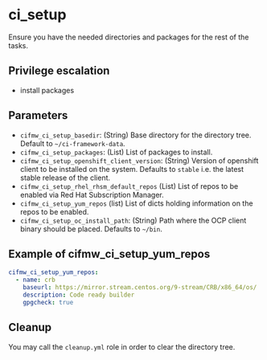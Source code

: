 # ci_setup

Ensure you have the needed directories and packages for the rest of the tasks.

## Privilege escalation

- install packages

## Parameters

- `cifmw_ci_setup_basedir`: (String) Base directory for the directory tree. Default to `~/ci-framework-data`.
- `cifmw_ci_setup_packages`: (List) List of packages to install.
- `cifmw_ci_setup_openshift_client_version`: (String) Version of openshift
  client to be installed on the system. Defaults to `stable` i.e. the latest
  stable release of the client.
- `cifmw_ci_setup_rhel_rhsm_default_repos` (List) List of repos to be enabled via Red Hat Subscription Manager.
- `cifmw_ci_setup_yum_repos` (list) List of dicts holding information on the repos to be enabled.
- `cifmw_ci_setup_oc_install_path`: (String) Path where the OCP client binary should be placed. Defaults to `~/bin`.

## Example of cifmw_ci_setup_yum_repos

```YAML
cifmw_ci_setup_yum_repos:
  - name: crb
    baseurl: https://mirror.stream.centos.org/9-stream/CRB/x86_64/os/
    description: Code ready builder
    gpgcheck: true
```

## Cleanup

You may call the `cleanup.yml` role in order to clear the directory tree.
